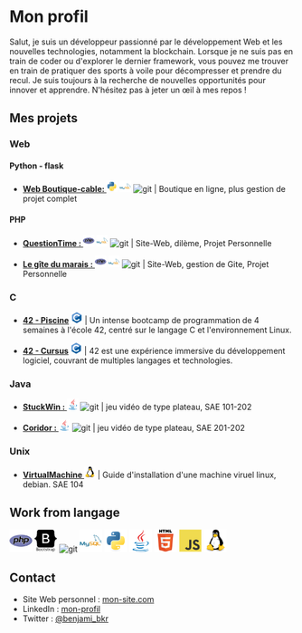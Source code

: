 # Mon profil

Salut, je suis un développeur passionné par le développement Web et les nouvelles technologies, notamment la blockchain. Lorsque je ne suis pas en train de coder ou d'explorer le dernier framework, vous pouvez me trouver en train de pratiquer des sports à voile pour décompresser et prendre du recul. Je suis toujours à la recherche de nouvelles opportunités pour innover et apprendre. N'hésitez pas à jeter un œil à mes repos !

## Mes projets

### Web
#### Python - flask
- <p><strong> <a href="https://github.com/BenjaminBerkrouber/StuckWin-SAE1.01.2">Web Boutique-cable: </a></strong>
    <img src="https://raw.githubusercontent.com/devicons/devicon/master/icons/python/python-original.svg" alt="python" width="20" height="20"/>
    <img src="https://raw.githubusercontent.com/devicons/devicon/master/icons/mysql/mysql-original-wordmark.svg" alt="mysql" width="20" height="20"/>
    <img src="https://www.vectorlogo.zone/logos/git-scm/git-scm-icon.svg" alt="git" width="20" height="20"/>
    |  Boutique en ligne, plus gestion de projet complet
</p>

#### PHP
- <p><strong> <a href="https://github.com/BenjaminBerkrouber/QuestionTime">QuestionTime : </a></strong> 
    <img src="https://github.com/devicons/devicon/blob/master/icons/php/php-original.svg" width="20" height="20"/>
    <img src="https://raw.githubusercontent.com/devicons/devicon/master/icons/mysql/mysql-original-wordmark.svg" alt="mysql" width="20" height="20"/>
    <img src="https://www.vectorlogo.zone/logos/git-scm/git-scm-icon.svg" alt="git" width="20" height="20"/>
    | Site-Web, dilème, Projet Personnelle
</p>

- <p><strong> <a href="https://github.com/BenjaminBerkrouber/QuestionTime">Le gîte du marais : </a></strong> 
    <img src="https://github.com/devicons/devicon/blob/master/icons/php/php-original.svg" width="20" height="20"/>
    <img src="https://raw.githubusercontent.com/devicons/devicon/master/icons/mysql/mysql-original-wordmark.svg" alt="mysql" width="20" height="20"/>
    <img src="https://www.vectorlogo.zone/logos/git-scm/git-scm-icon.svg" alt="git" width="20" height="20"/>
    | Site-Web, gestion de Gite, Projet Personnelle
</p>

### C

- <p><strong><a href="https://github.com/BenjaminBerkrouber/VM-ubuntu">42 - Piscine</a></strong>
    <img src="https://raw.githubusercontent.com/devicons/devicon/master/icons/c/c-original.svg" alt="c" width="20" height="20"/>
    | Un intense bootcamp de programmation de 4 semaines à l'école 42, centré sur le langage C et l'environnement Linux.
</p>

- <p><strong><a href="https://github.com/BenjaminBerkrouber/VM-ubuntu">42 - Cursus</a></strong>
    <img src="https://raw.githubusercontent.com/devicons/devicon/master/icons/c/c-original.svg" alt="c" width="20" height="20"/>
    | 42 est une expérience immersive du développement logiciel, couvrant de multiples langages et technologies.
</p>

### Java 
- <p><strong> <a href="https://github.com/BenjaminBerkrouber/StuckWin-SAE1.01.2">StuckWin : </a></strong> 
    <img src="https://github.com/devicons/devicon/blob/master/icons/java/java-original.svg" alt="java" alt="bootstrap" width="20" height="20" />
    <img src="https://www.vectorlogo.zone/logos/git-scm/git-scm-icon.svg" alt="git" width="20" height="20"/>
    | jeu vidéo de type plateau, SAE 101-202
</p>

- <p><strong> <a href="https://github.com/Clonestriker/SAE_1-2-6/tree/master">Coridor : </a></strong> 
    <img src="https://github.com/devicons/devicon/blob/master/icons/java/java-original.svg" alt="java" alt="bootstrap" width="20" height="20" />
    <img src="https://www.vectorlogo.zone/logos/git-scm/git-scm-icon.svg" alt="git" width="20" height="20"/>
    | jeu vidéo de type plateau, SAE 201-202
</p>

### Unix

- <p><strong> <a href="https://github.com/BenjaminBerkrouber/VM-ubuntu">VirtualMachine </a></strong> 
    <img src="https://raw.githubusercontent.com/devicons/devicon/master/icons/linux/linux-original.svg" alt="linux" width="20" height="20"/> 
    | Guide d'installation d'une machine viruel linux, debian. SAE 104
</p>


## Work from langage

<p>
    

<img src="https://github.com/devicons/devicon/blob/master/icons/php/php-original.svg" width="40" height="40"/>

<img src="https://raw.githubusercontent.com/devicons/devicon/master/icons/bootstrap/bootstrap-plain-wordmark.svg" alt="bootstrap" width="40" height="40"/> 
    
<img src="https://www.vectorlogo.zone/logos/git-scm/git-scm-icon.svg" alt="git" width="40" height="40"/>

<img src="https://raw.githubusercontent.com/devicons/devicon/master/icons/mysql/mysql-original-wordmark.svg" alt="mysql" width="40" height="40"/>

<img src="https://raw.githubusercontent.com/devicons/devicon/master/icons/python/python-original.svg" alt="python" width="40" height="40"/>

<img src="https://raw.githubusercontent.com/devicons/devicon/master/icons/java/java-original.svg" alt="java" width="40" height="40"/> 

<img src="https://raw.githubusercontent.com/devicons/devicon/master/icons/html5/html5-original-wordmark.svg" alt="html5" width="40" height="40"/>

<img src="https://raw.githubusercontent.com/devicons/devicon/master/icons/javascript/javascript-original.svg" alt="javascript" width="40" height="40"/>

<img src="https://raw.githubusercontent.com/devicons/devicon/master/icons/linux/linux-original.svg" alt="linux" width="40" height="40"/> 
    
</p>

## Contact

- Site Web personnel : [mon-site.com](https://mon-site.com)
- LinkedIn : [mon-profil](https://linkedin.com/in/benjamin-berkrouber-9b7912235)
- Twitter : [@benjami_bkr](https://twitter.com/benjamin_bkr)
